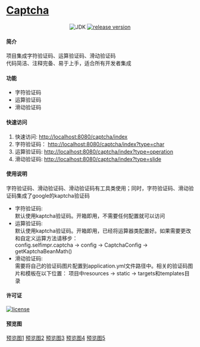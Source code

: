 <h1><a href="https://gitee.com/gester/captcha.git">Captcha</a></h1>
<p align="center">
<a href="#"></a><img alt="JDK" src="https://img.shields.io/badge/JDK-1.8-yellow.svg?style=flat-square"/></a>
<a href="https://gitee.com/gester/captcha.git"><img alt="release version" src="https://img.shields.io/badge/release-v1.0.0-blue.svg"></a>
</p>

#### 简介
项目集成字符验证码、运算验证码、滑动验证码 <br>
代码简洁、注释完备、易于上手，适合所有开发者集成

#### 功能

- 字符验证码
- 运算验证码
- 滑动验证码

#### 快速访问

1. 快速访问:  <a href="http://localhost:8080/captcha/index">http://localhost:8080/captcha/index</a> <br/>
2. 字符验证码： <a href="http://localhost:8080/captcha/index?type=char">http://localhost:8080/captcha/index?type=char</a> <br/>
3. 运算验证码: <a href="http://localhost:8080/captcha/index?type=operation">http://localhost:8080/captcha/index?type=operation</a> <br/>
4. 滑动验证码: <a href="http://localhost:8080/captcha/index?type=slide">http://localhost:8080/captcha/index?type=slide</a> <br/>

#### 使用说明

字符验证码、滑动验证码、滑动验证码有工具类使用；同时，字符验证码、滑动验证码集成了google的kaptcha验证码 <br/>

- 字符验证码:  <br/>
默认使用kaptcha验证码。开箱即用，不需要任何配置就可以访问 <br/>
- 运算验证码: <br/>
默认使用kaptcha验证码。开箱即用，已经将运算器类配置好。如果需要更改和自定义运算方法请移步：<br/>
config.selfimpr.captcha  ->  config  ->  CaptchaConfig  ->  getKaptchaBeanMath()
- 滑动验证码: <br/>
需要将自己的验证码图片配置到application.yml文件路径中。相关的验证码图片和模板在以下位置：
项目中resources  ->  static ->  targets和templates目录<br/>

#### 许可证
[![license](https://img.shields.io/badge/License-MIT-orange?style=flat-square)](https://img.shields.io/badge/License-MIT-orange) <br/>

#### 预览图
<a href="https://gitee.com/gester/captcha/blob/develop/src/main/resources/static/img/1.png">预览图1</a>
<a href="https://gitee.com/gester/captcha/blob/develop/src/main/resources/static/img/2.png">预览图2</a>
<a href="https://gitee.com/gester/captcha/blob/develop/src/main/resources/static/img/3.png">预览图3</a>
<a href="https://gitee.com/gester/captcha/blob/develop/src/main/resources/static/img/4.png">预览图4</a>
<a href="https://gitee.com/gester/captcha/blob/develop/src/main/resources/static/img/5.png">预览图5</a>



